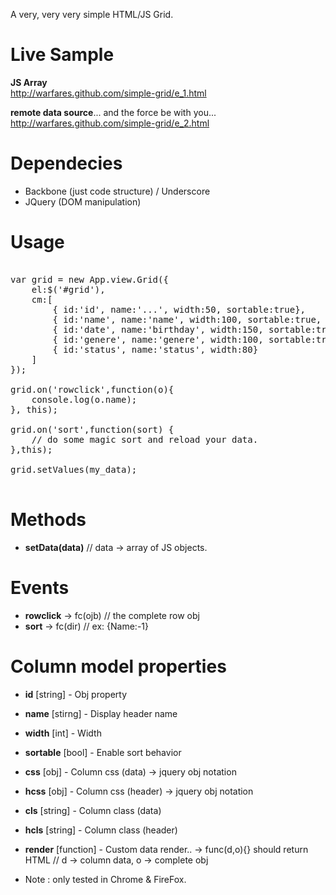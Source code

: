 A very, very very simple HTML/JS Grid.

Live Sample
==
<b>JS Array</b>
<br/>
http://warfares.github.com/simple-grid/e_1.html

<b>remote data source</b>... and the force be with you... 
<br/>
http://warfares.github.com/simple-grid/e_2.html

Dependecies
== 
* Backbone (just code structure) / Underscore 
* JQuery (DOM manipulation)

Usage
==
<pre>

var grid = new App.view.Grid({
    el:$('#grid'),
    cm:[
        { id:'id', name:'...', width:50, sortable:true},
        { id:'name', name:'name', width:100, sortable:true, css:{color:'999'}},
        { id:'date', name:'birthday', width:150, sortable:true},
        { id:'genere', name:'genere', width:100, sortable:true, render:function(d,o){ return d }},
        { id:'status', name:'status', width:80}
    ]
});

grid.on('rowclick',function(o){
    console.log(o.name);
}, this);

grid.on('sort',function(sort) {
    // do some magic sort and reload your data.
},this);

grid.setValues(my_data);

</pre>


Methods 
==
* **setData(data)** // data -> array of JS objects.

Events
==
* **rowclick** -> fc(ojb) // the complete row obj
* **sort** -> fc(dir) // ex: {Name:-1}

Column model properties
==

- **id** [string] - Obj property
* **name** [stirng] - Display header name 
* **width** [int] - Width 
* **sortable** [bool] - Enable sort behavior 
* **css** [obj] - Column css (data) -> jquery obj notation
* **hcss** [obj] - Column css (header) -> jquery obj notation
* **cls** [string] - Column class (data)
* **hcls** [string] - Column class (header)
* **render** [function] - Custom data render.. -> func(d,o){} should return HTML // d -> column data, o -> complete obj

* Note : only tested in Chrome & FireFox.
